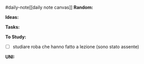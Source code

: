 #daily-note[[daily note canvas]] 
**Random:**


**Ideas:**


**Tasks:**


**To Study:**
- [ ] studiare roba che hanno fatto a lezione (sono stato assente)

**UNI:**
